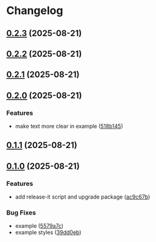 # Changelog

## [0.2.3](https://github.com/watadarkstar/react-native-parlant/compare/0.2.2...0.2.3) (2025-08-21)

## [0.2.2](https://github.com/watadarkstar/react-native-parlant/compare/0.2.1...0.2.2) (2025-08-21)

## [0.2.1](https://github.com/watadarkstar/react-native-parlant/compare/0.2.0...0.2.1) (2025-08-21)

## [0.2.0](https://github.com/watadarkstar/react-native-parlant/compare/0.1.1...0.2.0) (2025-08-21)

### Features

* make text more clear in example ([518b145](https://github.com/watadarkstar/react-native-parlant/commit/518b1458b5d23f22ae233a74a98f111aeb8b5f25))

## [0.1.1](https://github.com/watadarkstar/react-native-parlant/compare/0.1.0...0.1.1) (2025-08-21)

## [0.1.0](https://github.com/watadarkstar/react-native-parlant/compare/0.0.6...0.1.0) (2025-08-21)

### Features

* add release-it script and upgrade package ([ac9c67b](https://github.com/watadarkstar/react-native-parlant/commit/ac9c67b3e38f0d831e972b271498a49ded7875c1))

### Bug Fixes

* example ([5579a7c](https://github.com/watadarkstar/react-native-parlant/commit/5579a7ce6d56c402e714b08e5338ad15c7f66ccd))
* example styles ([39dd0eb](https://github.com/watadarkstar/react-native-parlant/commit/39dd0ebc882d3c32dc575754c2e2ba7e29c3d73d))
